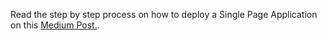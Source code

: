 Read the step by step process on how to deploy a Single Page Application on this [Medium Post.](https://medium.com/@asoluwaseun/deploying-a-single-page-application-on-google-kubernetes-engine-7afd5047e062).

